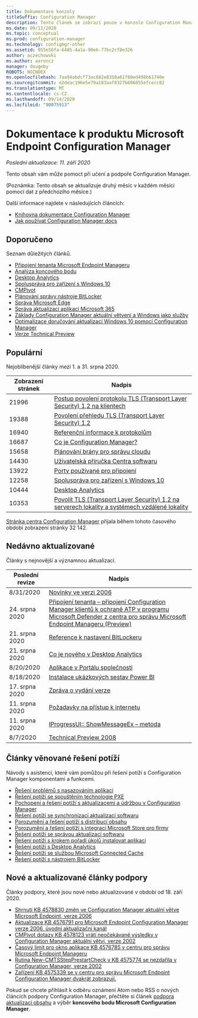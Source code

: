 ```yaml
---
title: Dokumentace konzoly
titleSuffix: Configuration Manager
description: Tento článek se zobrazí pouze v konzole Configuration Manager.
ms.date: 09/11/2020
ms.topic: conceptual
ms.prod: configuration-manager
ms.technology: configmgr-other
ms.assetid: 955e56fa-6485-4a1a-90e6-77bc2cf8e326
author: aczechowski
ms.author: aaroncz
manager: dougeby
ROBOTS: NOINDEX
ms.openlocfilehash: 7aa94abdcf73ac882e8358a61f80ed498b61740e
ms.sourcegitcommit: e2deac196e5e79a183aaf8327b606055efcecc82
ms.translationtype: MT
ms.contentlocale: cs-CZ
ms.lasthandoff: 09/14/2020
ms.locfileid: "90075913"
---
```

<!-- 
- Feature 1357546
- This page displays in-console, under the Community workspace, Documentation node. 
- Don't use any relative links; must be full https://docs.microsoft.com and language neutral
- Process: https://microsoft.sharepoint.com/teams/ConfigMgr/Documents/ContentPub/Data%20collection%20process%20for%20Feature%201357546%20In-console%20documentation.docx?web=1
-->

# <a name="microsoft-endpoint-configuration-manager-documentation"></a>Dokumentace k produktu Microsoft Endpoint Configuration Manager

*Poslední aktualizace: 11. září 2020*

Tento obsah vám může pomoct při učení a podpoře Configuration Manager.

(Poznámka: Tento obsah se aktualizuje druhý měsíc v každém měsíci pomocí dat z předchozího měsíce.)

Další informace najdete v následujících článcích:

- [Knihovna dokumentace Configuration Manager](https://docs.microsoft.com/mem/configmgr)  
- [Jak používat Configuration Manager docs](https://docs.microsoft.com/mem/configmgr/core/understand/use-docs)

## <a name="recommended"></a>Doporučeno

Seznam důležitých článků.

- [Připojení tenanta Microsoft Endpoint Manageru](https://docs.microsoft.com/mem/configmgr/tenant-attach/)
- [Analýza koncového bodu](https://docs.microsoft.com/mem/analytics/)
- [Desktop Analytics](https://docs.microsoft.com/mem/configmgr/desktop-analytics/)
- [Spoluspráva pro zařízení s Windows 10](https://docs.microsoft.com/mem/configmgr/comanage/)  
- [CMPivot](https://docs.microsoft.com/mem/configmgr/core/servers/manage/cmpivot)  
- [Plánování správy nástroje BitLocker](https://docs.microsoft.com/mem/configmgr/protect/plan-design/bitlocker-management)  
- [Správa Microsoft Edge](https://docs.microsoft.com/mem/configmgr/apps/deploy-use/deploy-edge)  
- [Správa aktualizací aplikací Microsoft 365](https://docs.microsoft.com/mem/configmgr/sum/deploy-use/manage-office-365-proplus-updates)  
- [Základy Configuration Manager aktuální větvení a Windows jako služby](https://docs.microsoft.com/mem/configmgr/core/understand/configuration-manager-and-windows-as-service)
- [Optimalizace doručování aktualizací Windows 10 pomocí Configuration Manager](https://docs.microsoft.com/mem/configmgr/sum/deploy-use/optimize-windows-10-update-delivery)
- [Verze Technical Preview](https://docs.microsoft.com/mem/configmgr/core/get-started/technical-preview)

## <a name="trending"></a>Populární

Nejoblíbenější články mezi 1. a 31. srpna 2020.

| Zobrazení stránek | Nadpis |
|------------|-------|
| 21996 | [Postup povolení protokolu TLS (Transport Layer Security) 1,2 na klientech](https://docs.microsoft.com/mem/configmgr/core/plan-design/security/enable-tls-1-2-client) |
| 19388 | [Povolení přehledu TLS (Transport Layer Security) 1,2](https://docs.microsoft.com/mem/configmgr/core/plan-design/security/enable-tls-1-2) |
| 16940 | [Referenční informace k protokolům](https://docs.microsoft.com/mem/configmgr/core/plan-design/hierarchy/log-files) |
| 16687 | [Co je Configuration Manager?](https://docs.microsoft.com/mem/configmgr/core/understand/introduction) |
| 15658 | [Plánování brány pro správu cloudu](https://docs.microsoft.com/mem/configmgr/core/clients/manage/cmg/plan-cloud-management-gateway) |
| 14430 | [Uživatelská příručka Centra softwaru](https://docs.microsoft.com/mem/configmgr/core/understand/software-center) |
| 13922 | [Porty používané pro připojení](https://docs.microsoft.com/mem/configmgr/core/plan-design/hierarchy/ports) |
| 12258 | [Spoluspráva pro zařízení s Windows 10](https://docs.microsoft.com/mem/configmgr/comanage/overview) |
| 10444 | [Desktop Analytics](https://docs.microsoft.com/mem/configmgr/desktop-analytics/overview) |
| 10353 | [Povolit TLS (Transport Layer Security) 1,2 na serverech lokality a systémech vzdálené lokality](https://docs.microsoft.com/mem/configmgr/core/plan-design/security/enable-tls-1-2-server) |

[Stránka centra Configuration Manager](https://docs.microsoft.com/mem/configmgr) přijala během tohoto časového období zobrazení stránky 32 142.

## <a name="recently-updated"></a>Nedávno aktualizované

Články s nejnovější a významnou aktualizací.

| Poslední revize | Nadpis |
|---------------|-------|
| 8/31/2020 | [Novinky ve verzi 2006](https://docs.microsoft.com/mem/configmgr/core/plan-design/changes/whats-new-in-version-2006) |
| 24. srpna 2020 | [Připojení tenanta – připojení Configuration Manager klientů k ochraně ATP v programu Microsoft Defender z centra pro správu Microsoft Endpoint Manageru (Preview)](https://docs.microsoft.com/mem/configmgr/tenant-attach/atp-onboard) |
| 21. srpna 2020 | [Reference k nastavení BitLockeru](https://docs.microsoft.com/mem/configmgr/protect/tech-ref/bitlocker/settings) |
| 21. srpna 2020 | [Co je nového v Desktop Analytics](https://docs.microsoft.com/mem/configmgr/desktop-analytics/whats-new) |
| 8/20/2020 | [Aplikace v Portálu společnosti](https://docs.microsoft.com/mem/configmgr/comanage/company-portal) |
| 8/18/2020 | [Instalace ukázkových sestav Power BI](https://docs.microsoft.com/mem/configmgr/core/servers/manage/powerbi-sample-reports) |
| 17. srpna 2020 | [Zpráva o vydání verze](https://docs.microsoft.com/mem/configmgr/core/servers/deploy/install/release-notes) |
| 11. srpna 2020 | [Požadavky na přístup k internetu](https://docs.microsoft.com/mem/configmgr/core/plan-design/network/internet-endpoints) |
| 11. srpna 2020 | [IProgressUI:: ShowMessageEx – metoda](https://docs.microsoft.com/mem/configmgr/develop/reference/core/clients/client-classes/iprogressui--showmessageex-method) |
| 8/7/2020 | [Technical Preview 2008](https://docs.microsoft.com/mem/configmgr/core/get-started/2020/technical-preview-2008) |

## <a name="troubleshooting-articles"></a>Články věnované řešení potíží

Návody s asistencí, které vám pomůžou při řešení potíží s Configuration Manager komponentami a funkcemi.

- [Řešení problémů s nasazováním aplikací](https://docs.microsoft.com/mem/configmgr/apps/understand/app-deployment-technical-reference)
- [Řešení potíží se spouštěním technologie PXE](https://support.microsoft.com/help/4468612)
- [Pochopení a řešení potíží s aktualizacemi a údržbou v Configuration Manager](https://support.microsoft.com/help/4490424)
- [Řešení potíží se synchronizací aktualizací softwaru](https://support.microsoft.com/help/10059)
- [Porozumění a řešení potíží s distribucí obsahu](https://support.microsoft.com/help/4482728)
- [Porozumění a řešení potíží s integrací Microsoft Store pro firmy](https://docs.microsoft.com/mem/configmgr/apps/deploy-use/troubleshoot-microsoft-store-for-business-integration)
- [Řešení potíží se správou aktualizací softwaru](https://support.microsoft.com/help/10680)
- [Řešení potíží s krokem pořadí úkolů instalovat aplikaci](https://support.microsoft.com/help/18408/)
- [Řešení potíží s Desktop Analytics](https://docs.microsoft.com/mem/configmgr/desktop-analytics/troubleshooting)
- [Řešení potíží se službou Microsoft Connected Cache](https://docs.microsoft.com/mem/configmgr/core/servers/deploy/configure/troubleshoot-microsoft-connected-cache)
- [Řešení potíží s nástrojem BitLocker](https://docs.microsoft.com/mem/configmgr/protect/tech-ref/bitlocker/troubleshoot)

## <a name="new-and-updated-support-articles"></a>Nové a aktualizované články podpory

Články podpory, které jsou nové nebo aktualizované v období od 18. září 2020.

- [Shrnutí KB 4578830 změn ve Configuration Manager aktuální větve Microsoft Endpoint, verze 2006](https://support.microsoft.com/help/4578830)
- [Aktualizace KB 4576791 pro Microsoft Endpoint Configuration Manager verze 2006, úvodní aktualizační kanál](https://support.microsoft.com/help/4576791)
- [CMPivot dotazy KB 4578123 vrátí neočekávané výsledky v Configuration Manager aktuální větvi, verze 2002](https://support.microsoft.com/help/4578123)
- [Časový limit pro okno aplikace KB 4576785 v centru pro správu Microsoft Endpoint Manageru](https://support.microsoft.com/help/4576782)
- [Rutina New-CMTSStepPrestartCheck v KB 4575774 se nezdařila v Configuration Manager, verze 2002](https://support.microsoft.com/help/4575774)
- [Zařízení KB 4575339 se v centru pro správu Microsoft Endpoint Configuration Manager dvakrát zobrazují.](https://support.microsoft.com/help/4575339)

Pokud se chcete přihlásit k odběru oznámení Atom nebo RSS o nových článcích podpory Configuration Manager, přečtěte si článek [podpora aktualizací obsahu](https://support.microsoft.com/help/4089498/) a výběr **koncového bodu Microsoft Configuration Manager**.
